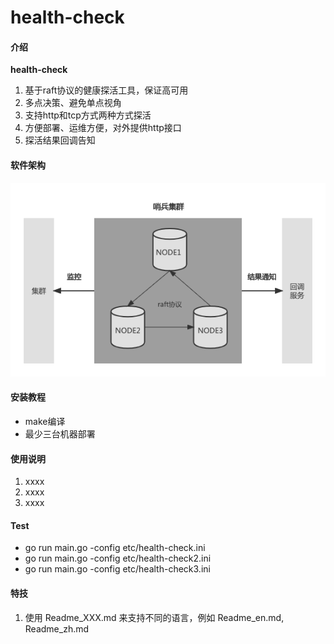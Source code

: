 # health-check

#### 介绍
**health-check**
1. 基于raft协议的健康探活工具，保证高可用
2. 多点决策、避免单点视角
3. 支持http和tcp方式两种方式探活
4. 方便部署、运维方便，对外提供http接口
5. 探活结果回调告知

#### 软件架构

![架构图](./docs/assets/health-check.png)

#### 安装教程

+ make编译
+ 最少三台机器部署

#### 使用说明

1.  xxxx
2.  xxxx
3.  xxxx


#### Test
+ go run main.go -config etc/health-check.ini
+ go run main.go -config etc/health-check2.ini
+ go run main.go -config etc/health-check3.ini

#### 特技

1.  使用 Readme\_XXX.md 来支持不同的语言，例如 Readme\_en.md, Readme\_zh.md